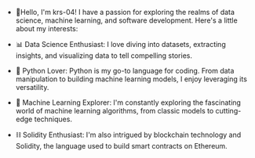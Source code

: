 - 👋Hello, I'm krs-04! I have a passion for exploring the realms of data science, machine learning, and software development. Here's a little about my interests:

- 📊 Data Science Enthusiast: I love diving into datasets, extracting insights, and visualizing data to tell compelling stories.
- 🐍 Python Lover: Python is my go-to language for coding. From data manipulation to building machine learning models, I enjoy leveraging its versatility.
- 🤖 Machine Learning Explorer: I'm constantly exploring the fascinating world of machine learning algorithms, from classic models to cutting-edge techniques.
- ⛓️ Solidity Enthusiast: I'm also intrigued by blockchain technology and Solidity, the language used to build smart contracts on Ethereum.


<!---
krs-04/krs-04 is a ✨ special ✨ repository because its `README.md` (this file) appears on your GitHub profile.
You can click the Preview link to take a look at your changes.
--->
